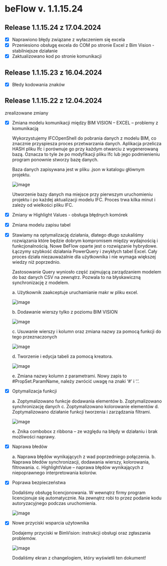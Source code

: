 <!-- @ver:1.1.15.24 -->
# beFlow v. 1.1.15.24

<!-- @changelogstart -->
## Release 1.1.15.24 z 17.04.2024
- [x] Naprawiono błędy związane z wyłaczeniem się excela
- [x] Przeniesiono obsługę excela do COM po stronie Excel z Bim Vision - stabilniejsze działanie
- [x] Zaktualizowano kod po stronie komunikacji
## Release 1.1.15.23 z 16.04.2024
- [x] Błedy kodowania znaków
## Release 1.1.15.22 z 12.04.2024

zrealizowane zmiany 

- [x] Zmiana modelu komunikacji między BIM VISION – EXCEL – problemy z komunikacją

    Wykorzystujemy IFCOpenShell do pobrania danych z modelu BIM, co znacznie przyspiesza proces przetwarzania danych. Aplikacja przelicza HASH pliku Ifc i porównuje go przy każdym otwarciu z wygenerowaną bazą. Oznacza to tyle że po modyfikacji pliku Ifc lub jego podmienieniu program ponownie stworzy bazę danych.
    
    Baza danych zapisywana jest w pliku .json w katalogu głównym projektu. 
    
    ![image](https://github.com/pe0067/beflow/assets/86341947/9f01bab1-f2ea-49c7-a8bd-1746c6118696)
    
    Utworzenie bazy danych ma miejsce przy pierwszym uruchomieniu projektu i po każdej aktualizacji modelu IFC. Proces trwa kilka minut i zależy od wielkości pliku IFC.  

- [x] Zmiany w Highlight Values - obsługa błędnych komórek
- [x] Zmiana modelu zapisu tabel
- [x] Stawiamy na optymalizację działania, dlatego długo szukaliśmy rozwiązania które będzie dobrym kompromisem między wydajnością i funkcjonalnością. Nowe BeFlow oparte jest o rozwiązanie hybrydowe. Łączymy szybkość działania PowerQuery i zwykłych tabel Excel. Cały proces działa niezauważalnie dla użytkownika i nie wymaga większej wiedzy niż poprzednio. 

    Zastosowanie Query wyniosło część zajmującą zarządzaniem modelem do baz danych CSV na zewnątrz. Pozwala to na błyskawiczną synchronizację z modelem.  
    
    a. Użytkownik zaakceptuje uruchamianie makr w pliku excel.
    
    ![image](https://github.com/pe0067/beflow/assets/86341947/6590a16c-3c51-48a8-a9cb-9044d128048a)
    
    b. Dodawanie wierszy tylko z poziomu BIM VISION 
    
    ![image](https://github.com/pe0067/beflow/assets/86341947/854b715b-f1a0-4485-8fbe-36c0b4fcf56f)
    
    c. Usuwanie wierszy i kolumn oraz zmiana nazwy za pomocą funkcji do tego przeznaczonych 
    
    ![image](https://github.com/pe0067/beflow/assets/86341947/1eac2503-9145-4e79-9a8b-27c3541ae83b)
    
    d. Tworzenie i edycja tabeli za pomocą kreatora.  
    
    ![image](https://github.com/pe0067/beflow/assets/86341947/c7792f8f-6c16-48c1-982d-6f2869b27ae9)
    
    e. Zmiana nazwy kolumn z parametrami. Nowy zapis to #PropSet.ParamName, należy zwrócić uwagę na znaki ‘#’ i ‘.’. 

- [x] Optymalizacja funkcji

    a. Zoptymalizowano funkcje dodawania elementów 
    b. Zoptymalizowano synchronizację danych 
    c. Zoptymalizowano kolorowanie elementów 
    d. Zoptymalizowano działanie funkcji tworzenia i zarządzania filtrami.  

    ![image](https://github.com/pe0067/beflow/assets/86341947/8340a9ec-56ab-4c76-aa16-699eef0268ae)

    e. Znika combobox z ribbona – ze względu na błędy w działaniu i brak możliwości naprawy. 

- [x] Naprawa błedów 

    a. Naprawa błędów wynikających z wad poprzedniego połączenia. 
    b. Naprawa błedów synchronizacji, dodawania wierszy, kolorowania, filtrowania. 
    c. HighlightValue – naprawa błędów wynikających z niepoprawnego interpretowania kolorów.        

- [x] Poprawa bezpieczeństwa

    Dodaliśmy obsługę licencjonowania. W wewnątrz firmy program licencjonuje się automatycznie. Na zewnątrz robi to przez podanie kodu autoryzacyjnego podczas uruchomienia.

    ![image](https://github.com/pe0067/beflow/assets/86341947/6bb32470-3ad4-4c10-8f26-0aa03b204db6)

- [x] Nowe przyciski wsparcia użytownika

    Dodajemy przyciski w BimVision: instrukcji obsługi oraz zgłaszania problemów.

    ![image](https://github.com/pe0067/beflow/assets/86341947/de078c90-bb50-476f-ac9a-9a5a74f72599)

    Dodaliśmy ekran z changelogiem, który wyświetli ten dokument!

<!-- @changelogend -->
